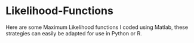 # Likelihood-Functions
Here are some Maximum Likelihood functions I coded using Matlab, these strategies can easily be adapted for use in Python or R.
